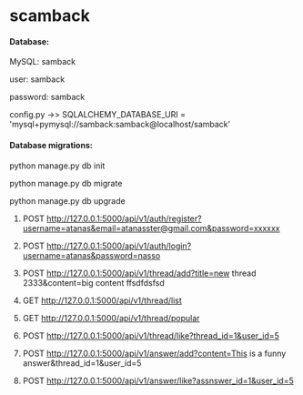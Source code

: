 # scamback

<h4>Database:</h4>
<p>MySQL: samback</p>
<p>user: samback</p>
<p>password: samback</p>
<p>config.py ->> SQLALCHEMY_DATABASE_URI = 'mysql+pymysql://samback:samback@localhost/samback’</p>



<h4>Database migrations:</h4>
<p>python manage.py db init</p>
<p>python manage.py db migrate</p>
<p>python manage.py db upgrade</p>


1. POST
http://127.0.0.1:5000/api/v1/auth/register?username=atanas&email=atanasster@gmail.com&password=xxxxxx

2. POST
http://127.0.0.1:5000/api/v1/auth/login?username=atanas&password=nasso

3. POST
http://127.0.0.1:5000/api/v1/thread/add?title=new thread 2333&content=big content ffsdfdsfsd

4. GET
http://127.0.0.1:5000/api/v1/thread/list

5. GET
http://127.0.0.1:5000/api/v1/thread/popular

6. POST
http://127.0.0.1:5000/api/v1/thread/like?thread_id=1&user_id=5

7. POST
http://127.0.0.1:5000/api/v1/answer/add?content=This is a funny answer&thread_id=1&user_id=5

8. POST
http://127.0.0.1:5000/api/v1/answer/like?assnswer_id=1&user_id=5


